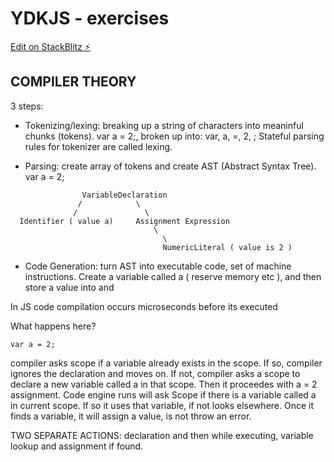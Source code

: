 # YDKJS - exercises

[Edit on StackBlitz ⚡️](https://stackblitz.com/edit/js-7d8cju)

## COMPILER THEORY
3 steps:

- Tokenizing/lexing: breaking up a string of characters into  meaninful chunks (tokens). var a = 2;, broken up into: var, a, =, 2, ;
Stateful parsing rules for tokenizer are called lexing.

- Parsing: create array of tokens and create AST (Abstract Syntax Tree). var a = 2;

```
                VariableDeclaration
               /            \
              /               \
  Identifier ( value a)     Assignment Expression
                                \
                                  \
                                  NumericLiteral ( value is 2 )
```

- Code Generation: turn AST into executable code, set of machine instructions. Create a variable called a ( reserve memory etc ), and then store a value into and

In JS code compilation occurs microseconds before its executed

What happens here?
```
var a = 2;
```
compiler asks scope if a variable already exists in the scope. If so, compiler ignores the declaration and moves on. If not, compiler asks a scope to declare a new variable called a in that scope.
Then it proceedes with a = 2 assignment. Code engine runs will ask Scope if there is a variable called a in current scope. If so it uses that variable, if not looks elsewhere. Once it finds a variable, it will assign a value, is not throw an error.

TWO SEPARATE ACTIONS: declaration and then while executing, variable lookup and assignment if found.